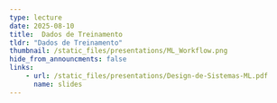 ```yaml
---
type: lecture
date: 2025-08-10
title: 	Dados de Treinamento
tldr: "Dados de Treinamento"
thumbnail: /static_files/presentations/ML_Workflow.png
hide_from_announcments: false
links: 
    - url: /static_files/presentations/Design-de-Sistemas-ML.pdf
      name: slides
---
```



